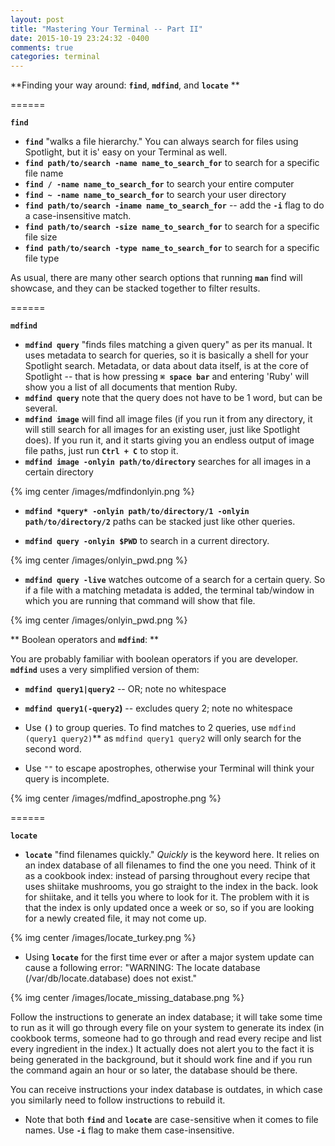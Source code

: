 ```yaml
---
layout: post
title: "Mastering Your Terminal -- Part II"
date: 2015-10-19 23:24:32 -0400
comments: true
categories: terminal
---
```


**Finding your way around: **`find`**, **`mdfind`**, and **`locate`** **

======

**`find`**

* **`find`** "walks a file hierarchy." You can always search for files using Spotlight, but it is' easy on your Terminal as well.
* **`find path/to/search -name name_to_search_for`** to search for a specific file name
* **`find / -name name_to_search_for`** to search your entire computer 
* **`find ~ -name name_to_search_for`** to search your user directory
* **`find path/to/search -iname name_to_search_for`** -- add the **`-i`** flag to do a case-insensitive match.
* **`find path/to/search -size name_to_search_for`** to search for a specific file size
* **`find path/to/search -type name_to_search_for`** to search for a specific file type

As usual, there are many other search options that running **`man`** find will showcase, and they can be stacked together to filter results.

======

**`mdfind`**

* **`mdfind query`** "finds files matching a given query" as per its manual. It uses metadata to search for queries, so it is basically a shell for your Spotlight search. Metadata, or data about data itself, is at the core of Spotlight -- that is how pressing **`⌘ space bar`** and entering 'Ruby' will show you a list of all documents that mention Ruby. 
* **`mdfind query`**  note that the query does not have to be 1 word, but can be several.
* **`mdfind image`** will find all image files (if you run it from any directory, it will still search for all images for an existing user, just like Spotlight does). If you run it, and it starts giving you an endless output of image file paths, just run **`Ctrl + C`** to stop it.
* **`mdfind image -onlyin path/to/directory`** searches for all images in a certain directory

{% img center /images/mdfindonlyin.png %}

* **`mdfind *query* -onlyin path/to/directory/1 -onlyin path/to/directory/2`** paths can be stacked just like other queries.

* **`mdfind query -onlyin $PWD`** to search in a current directory.

{% img center /images/onlyin_pwd.png %}

* **`mdfind query -live`** watches outcome of a search for a certain query. So if a file with a matching metadata is added, the terminal tab/window in which you are running that command will show that file. 

{% img center /images/onlyin_pwd.png %}

** Boolean operators and **`mdfind`**: **

You are probably familiar with boolean operators if you are developer. **`mdfind`** uses a very simplified version of them:

* **`mdfind query1|query2`** -- OR; note no whitespace

* **`mdfind query1(-query2`)** -- excludes query 2; note no whitespace

* Use **`()`** to group queries. To find matches to 2 queries, use `mdfind (query1 query2)`** as `mdfind query1 query2` will only search for the second word.

* Use `""` to escape apostrophes, otherwise your Terminal will think your query is incomplete.

{% img center /images/mdfind_apostrophe.png %}

======

**`locate`**

* **`locate`** "find filenames quickly." *Quickly* is the keyword here. It relies on an index database of all filenames to find the one you need. Think of it as a cookbook index: instead of parsing throughout every recipe that uses shiitake mushrooms, you go straight to the index in the back. look for shiitake, and it tells you where to look for it. The problem with it is that the index is only updated once a week or so, so if you are looking for a newly created file, it may not come up.

{% img center /images/locate_turkey.png %}

* Using **`locate`** for the first time ever or after a major system update can cause a following error: "WARNING: The locate database (/var/db/locate.database) does not exist."

{% img center /images/locate_missing_database.png %}

Follow the instructions to generate an index database; it will take some time to run as it will go through every file on your system to generate its index (in cookbook terms, someone had to go through and read every recipe and list every ingredient in the index.) It actually does not alert you to the fact it is being generated in the background, but it should work fine and if you run the command again an hour or so later, the database should be there.

You can receive instructions your index database is outdates, in which case you similarly need to follow instructions to rebuild it.

* Note that both **`find`** and **`locate`** are case-sensitive when it comes to file names. Use **`-i`** flag to make them case-insensitive.


